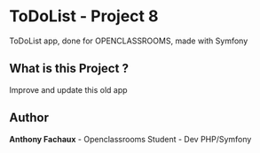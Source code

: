 # ToDoList - Project 8 

ToDoList app, done for OPENCLASSROOMS, made with Symfony

## What is this Project ?

Improve and update this old app

## Author

**Anthony Fachaux** - Openclassrooms Student - Dev PHP/Symfony